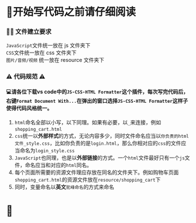 # 👀开始写代码之前请仔细阅读

### 👨‍💻 文件建立要求

`JavaScript`文件统一放在 js 文件夹下  
`CSS`文件统一放在 css 文件夹下  
`图片/音频/视频` 统一放在 resource 文件夹下

### ⚠️ 代码规范 ⚠️

#### 💻请各位下载vs code中的```JS-CSS-HTML Formatter```这个插件，每次写完代码后，右键```Format Document With...```在弹出的窗口选择```JS-CSS-HTML Formatter```这样子使得代码风格统一。

1. ```html```命名全部以小写，以下同理。如果有必要，以```_```来连接，例如```shopping_cart.html```
2. `css`统一以**外部样式**的方式，无论内容多少，同时文件命名应当以`你负责的html文件_style.css`，比如你负责的是`login.html`，那么你相对应的`css`的文件应当命名为`login_style.css`
3. `JavaScript`也同理，也是以**外部链接**的方式。一个`html`文件最好只有一个`js`文件，命名应当和对应的`html`同名。
4. 每个页面所需要的资源文件理应存放在同名的文件夹下。例如购物车页面```shopping_cart.html```的资源文件放在```resource/shopping_cart```下
5. 同时，变量命名以**英文**```驼峰命名```的方式来命名
# 🦥

